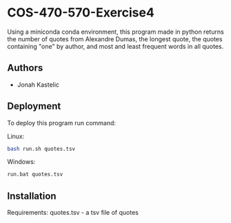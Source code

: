 # COS-470-570-Exercise4

Using a miniconda conda environment, this program made in python returns the number of quotes from Alexandre Dumas, the longest quote, the quotes containing "one" by author, and most and least frequent words in all quotes. 

## Authors

- Jonah Kastelic


## Deployment

To deploy this program run command:

Linux:
```bash
bash run.sh quotes.tsv
```
Windows:
```bash
run.bat quotes.tsv
```

## Installation

Requirements: 
quotes.tsv - a tsv file of quotes
